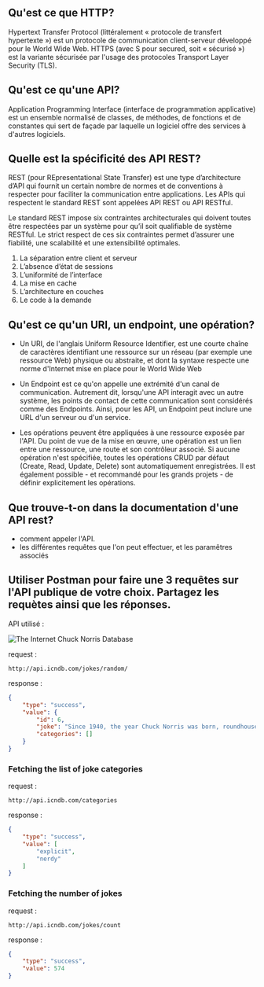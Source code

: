 ## Qu'est ce que HTTP?

Hypertext Transfer Protocol (littéralement « protocole de transfert hypertexte ») est un protocole de communication client-serveur développé pour le World Wide Web. HTTPS (avec S pour secured, soit « sécurisé ») est la variante sécurisée par l'usage des protocoles Transport Layer Security (TLS).

## Qu'est ce qu'une API?

Application Programming Interface (interface de programmation applicative) est un ensemble normalisé de classes, de méthodes, de fonctions et de constantes qui sert de façade par laquelle un logiciel offre des services à d'autres logiciels. 

## Quelle est la spécificité des API REST?

REST (pour REpresentational State Transfer) est une type d’architecture d’API qui fournit un certain nombre de normes et de conventions à respecter pour faciliter la communication entre applications. Les APIs qui respectent le standard REST sont appelées API REST ou API RESTful.

Le standard REST impose six contraintes architecturales qui doivent toutes être respectées par un système pour qu’il soit qualifiable de système RESTful. Le strict respect de ces six contraintes permet d’assurer une fiabilité, une scalabilité et une extensibilité optimales.

1. La séparation entre client et serveur 
2. L’absence d’état de sessions
3. L’uniformité de l’interface
4. La mise en cache
5. L’architecture en couches
6. Le code à la demande

## Qu'est ce qu'un URI, un endpoint, une opération?

- Un URI, de l'anglais Uniform Resource Identifier, est une courte chaîne de caractères identifiant une ressource sur un réseau (par exemple une ressource Web) physique ou abstraite, et dont la syntaxe respecte une norme d'Internet mise en place pour le World Wide Web 

- Un Endpoint est ce qu'on appelle une extrémité d'un canal de communication. Autrement dit, lorsqu'une API interagit avec un autre système, les points de contact de cette communication sont considérés comme des Endpoints. Ainsi, pour les API, un Endpoint peut inclure une URL d'un serveur ou d'un service.

- Les opérations peuvent être appliquées à une ressource exposée par l'API. Du point de vue de la mise en œuvre, une opération est un lien entre une ressource, une route et son contrôleur associé.
Si aucune opération n'est spécifiée, toutes les opérations CRUD par défaut (Create, Read, Update, Delete) sont automatiquement enregistrées. Il est également possible - et recommandé pour les grands projets - de définir explicitement les opérations.

## Que trouve-t-on dans la documentation d'une API rest?

- comment appeler l'API.
- les différentes requêtes que l'on peut effectuer, et les paramêtres associés 


## Utiliser Postman pour faire une 3 requêtes sur l'API publique de votre choix. Partagez les requètes ainsi que les réponses.

API utilisé :

![The Internet Chuck Norris Database](http://icndb.com/wp-content/uploads/2011/01/icndb_logo2.png)


request : 

```
http://api.icndb.com/jokes/random/
```

response :

```json
{
    "type": "success",
    "value": {
        "id": 6,
        "joke": "Since 1940, the year Chuck Norris was born, roundhouse kick related deaths have increased 13,000 percent.",
        "categories": []
    }
}
```
### Fetching the list of joke categories

request : 

```
http://api.icndb.com/categories
```

response :


```json
{
    "type": "success",
    "value": [
        "explicit",
        "nerdy"
    ]
}
```

### Fetching the number of jokes

request : 

```
http://api.icndb.com/jokes/count
```

response :


```json
{
    "type": "success",
    "value": 574
}
```